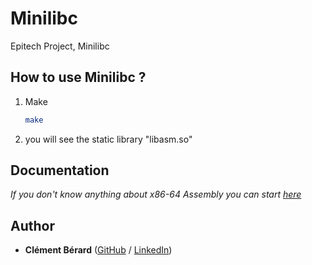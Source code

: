 # Minilibc
Epitech Project, Minilibc

## How to use Minilibc ?
1. Make
   ```sh
   make
   ```
2. you will see the static library "libasm.so"

## Documentation
_If you don't know anything about x86-64 Assembly you can start [here](https://github.com/0xAX/asm)_

## Author

* **Clément Bérard** ([GitHub](https://github.com/Twisterrr) / [LinkedIn](https://www.linkedin.com/in/clementberard/))

